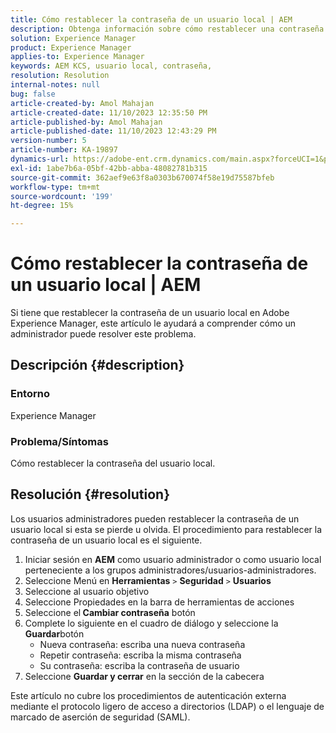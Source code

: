 ```yaml
---
title: Cómo restablecer la contraseña de un usuario local | AEM
description: Obtenga información sobre cómo restablecer una contraseña de un usuario local en Adobe Experience Manager.
solution: Experience Manager
product: Experience Manager
applies-to: Experience Manager
keywords: AEM KCS, usuario local, contraseña,
resolution: Resolution
internal-notes: null
bug: false
article-created-by: Amol Mahajan
article-created-date: 11/10/2023 12:35:50 PM
article-published-by: Amol Mahajan
article-published-date: 11/10/2023 12:43:29 PM
version-number: 5
article-number: KA-19897
dynamics-url: https://adobe-ent.crm.dynamics.com/main.aspx?forceUCI=1&pagetype=entityrecord&etn=knowledgearticle&id=60d9c5a7-c57f-ee11-8179-6045bd006b25
exl-id: 1abe7b6a-05bf-42bb-abba-48082781b315
source-git-commit: 362aef9e63f8a0303b670074f58e19d75587bfeb
workflow-type: tm+mt
source-wordcount: '199'
ht-degree: 15%

---
```


# Cómo restablecer la contraseña de un usuario local | AEM


Si tiene que restablecer la contraseña de un usuario local en Adobe Experience Manager, este artículo le ayudará a comprender cómo un administrador puede resolver este problema.

## Descripción {#description}


### <b>Entorno</b>

Experience Manager



### <b>Problema/Síntomas</b>

Cómo restablecer la contraseña del usuario local.


## Resolución {#resolution}


Los usuarios administradores pueden restablecer la contraseña de un usuario local si esta se pierde u olvida. El procedimiento para restablecer la contraseña de un usuario local es el siguiente.

1. Iniciar sesión en <b>AEM</b> como usuario administrador o como usuario local perteneciente a los grupos administradores/usuarios-administradores.
2. Seleccione Menú en <b>Herramientas</b> `>` <b>Seguridad</b> `>` <b> Usuarios</b>
3. Seleccione al usuario objetivo
4. Seleccione Propiedades en la barra de herramientas de acciones
5. Seleccione el<b> Cambiar contraseña</b> botón
6. Complete lo siguiente en el cuadro de diálogo y seleccione la <b>Guardar</b>botón
   - Nueva contraseña: escriba una nueva contraseña
   - Repetir contraseña: escriba la misma contraseña
   - Su contraseña: escriba la contraseña de usuario
7. Seleccione <b>Guardar y cerrar</b> en la sección de la cabecera


Este artículo no cubre los procedimientos de autenticación externa mediante el protocolo ligero de acceso a directorios (LDAP) o el lenguaje de marcado de aserción de seguridad (SAML).
